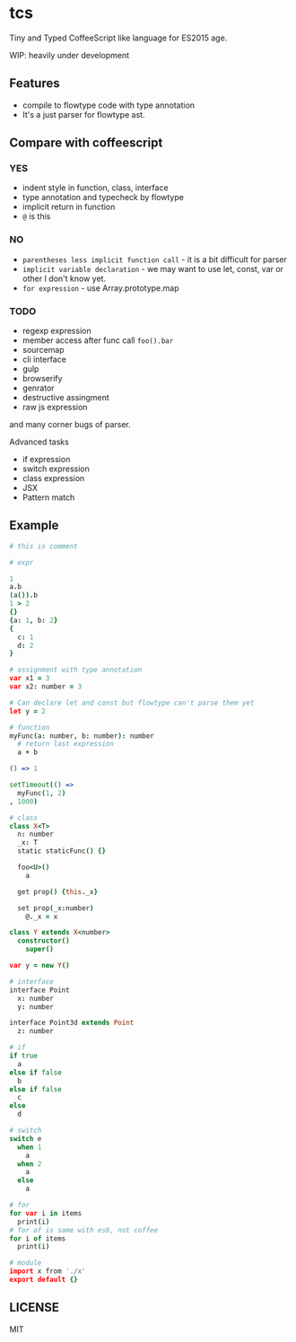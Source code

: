 # tcs

Tiny and Typed CoffeeScript like language for ES2015 age.

WIP: heavily under development

## Features

- compile to flowtype code with type annotation
- It's a just parser for flowtype ast.

## Compare with coffeescript

### **YES**

- indent style in function, class, interface
- type annotation and typecheck by flowtype
- implicit return in function
- `@` is this

### **NO**

- `parentheses less implicit function call` - it is a bit difficult for parser
- `implicit variable declaration` - we may want to use let, const, var or other I don't know yet.
- `for expression` - use Array.prototype.map

### TODO

- regexp expression
- member access after func call `foo().bar`
- sourcemap
- cli interface
- gulp
- browserify
- genrator
- destructive assingment
- raw js expression

and many corner bugs of parser.

Advanced tasks

- if expression
- switch expression
- class expression
- JSX
- Pattern match

## Example

```coffee
# this is comment

# expr

1
a.b
(a()).b
1 > 2
{}
{a: 1, b: 2}
{
  c: 1
  d: 2
}

# assignment with type annotation
var x1 = 3
var x2: number = 3

# Can declare let and const but flowtype can't parse them yet
let y = 2

# function
myFunc(a: number, b: number): number
  # return last expression
  a + b

() => 1

setTimeout(() =>
  myFunc(1, 2)
, 1000)

# class
class X<T>
  n: number
  _x: T
  static staticFunc() {}

  foo<U>()
    a

  get prop() {this._x}

  set prop(_x:number)
    @._x = x

class Y extends X<number>
  constructor()
    super()

var y = new Y()

# interface
interface Point
  x: number
  y: number

interface Point3d extends Point
  z: number

# if
if true
  a
else if false
  b
else if false
  c
else
  d

# switch
switch e
  when 1
    a
  when 2
    a
  else
    a

# for
for var i in items
  print(i)
# for of is same with es6, not coffee
for i of items
  print(i)

# module
import x from './x'
export default {}
```

## LICENSE

MIT
